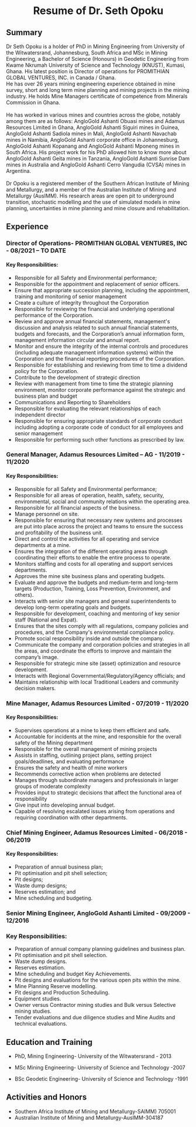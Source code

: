 <h1 align="center">Resume of Dr. Seth Opoku</h1>

##  Summary

Dr Seth Opoku is a holder of PhD in Mining Engineering from University of the Witwatersrand, Johannesburg, South Africa and MSc in Mining Engineering, a Bachelor of Science (Honours) in Geodetic Engineering from Kwame Nkrumah University of Science and Technology (KNUST), Kumasi, Ghana. His latest position is Director of operations for PROMITHIAN GLOBAL VENTURES, INC. in Canada / Ghana.<br/>
He has over 26 years mining engineering experience obtained in mine survey, short and long term mine planning and mining projects in the mining industry. He holds Mine Managers certificate of competence from Minerals Commission in Ghana. 
<br/><br/>
He has worked in various mines and countries across the globe, notably among them are as follows: AngloGold Ashanti Obuasi mines and Adamus Resources Limited in Ghana, AngloGold Ashanti Siguiri mines in Guinea, AngloGold Ashanti Sadiola mines in Mali, AngloGold Ashanti Navachab mines in Namibia, AngloGold Ashanti corporate office in Johannesburg, AngloGold Ashanti Kopanang and AngloGold Ashanti Mponeng mines in South Africa. His project work for his PhD allowed him to know more about AngloGold Ashanti Geita mines in Tanzania, AngloGold Ashanti Sunrise Dam mines in Australia and AngloGold Ashanti Cerro Vangudia (CVSA) mines in Argentina.
<br/><br/>
Dr Opoku is a registered member of the Southern African Institute of Mining and Metallurgy, and a member of the Australian Institute of Mining and Metallurgy (AusIMM). His research areas are open pit to underground transition, stochastic modelling and the use of simulated models in mine planning, uncertainties in mine planning and mine closure and rehabilitation.

##  Experience

### Director of Operations- PROMITHIAN GLOBAL VENTURES, INC   - 08/2021 – TO DATE 
#### Key Responsibilities: <br/>
-	Responsible for all Safety and Environmental performance;
-	Responsible for the appointment and replacement of senior officers.
-	Ensure that appropriate succession planning, including the appointment, training and monitoring of senior management
-	Create a culture of integrity throughout the Corporation
- Responsible for reviewing the financial and underlying operational performance of the Corporation.
- Review and approve annual financial statements, management's discussion and analysis related to such annual financial statements, budgets and forecasts, and the Corporation’s  annual information form, management information circular and annual report.
-	Monitor and ensure the integrity of the internal controls and procedures (including adequate management information systems) within the Corporation and the financial reporting procedures of the Corporation. 
-	Responsible for establishing and reviewing from time to time a dividend policy for the Corporation.
-	Contribute to the development of strategic direction 
-	Review with management from time to time the strategic planning environment, monitor corporate performance against the strategic and business plan and budget 
-	Communications and Reporting to Shareholders
-	Responsible for evaluating the relevant relationships of each independent director 
-	Responsible for ensuring appropriate standards of corporate conduct including adopting a corporate code of conduct for all employees and senior management
-	Responsible for performing such other functions as prescribed by law.

 
### General Manager, Adamus Resources Limited – AG     - 11/2019 - 11/2020
#### Key Responsibilities:
-	Responsible for all Safety and Environmental performance;
-	Responsible for all areas of operation, health, safety, security, environmental, social and community relations within the operating area.
-	Responsible for all financial aspects of the business.
-	Manage personnel on site.
-	Responsible for ensuring that necessary new systems and processes are put into place across the project and teams to ensure the success and profitability of the business unit.
-	Direct and control the activities for all operating and service departments at a mine.
-	Ensures the integration of the different operating areas through coordinating their efforts to enable the entire process to operate.
-	Monitors staffing and costs for all operating and support services departments.
-	Approves the mine site business plans and operating budgets.
-	Evaluate and approve the budgets and medium-term and long-term targets (Production, Training, Loss Prevention, Environment, and others).
-	Interacts with senior site managers and general superintendents to develop long-term operating goals and budgets.
-	Responsible for development, coaching and mentoring of key senior staff (National and Expat).
-	Ensures that the sites comply with all regulations, company policies and procedures, and the Company's environmental compliance policy.
-	Promote social responsibility inside and outside the company.
-	Communicate the company and corporation policies and strategies in all the areas, and coordinate the efforts to improve and maintain the company’s image.
-	Responsible for strategic mine site (asset) optimization and resource development.
-	Interacts with Regional Governmental/Regulatory/Agency officials; and
-	Maintains relationship with local Traditional Leaders and community decision makers. 

### Mine Manager, Adamus Resources Limited   - 07/2019 - 11/2020

#### Key Responsibilities:
-	Supervises operations at a mine to keep them efficient and safe.
-	Accountable for incidents at the mine, and responsible for the overall safety of the Mining department
-	Responsible for the overall management of mining projects
-	Assists in staffing, outlining project plans, setting project goals/deadlines, and evaluating performance
-	Ensures the safety and health of mine workers
-	Recommends corrective action when problems are detected
-	Manages through subordinate managers and professionals in larger groups of moderate complexity
-	Provides input to strategic decisions that affect the functional area of responsibility
-	Give input into developing annual budget.
-	Capable of resolving escalated issues arising from operations and requiring coordination with other departments.

###  Chief Mining Engineer, Adamus Resources Limited      - 06/2018 - 06/2019
#### Key Responsibilities:
-	Preparation of annual business plan;
-	Pit optimisation and pit shell selection;
-	Pit designs;
-	Waste dump designs;
-	Reserves estimation; and
-	Mine scheduling and budgeting.

###  Senior Mining Engineer, AngloGold Ashanti Limited - 09/2009 - 12/2016
### Key Responsibilities:
-	Preparation of annual company planning guidelines and business plan.
-	Pit optimisation and pit shell selection.
-	Waste dump designs.
-	Reserves estimation.
-	Mine scheduling and budget Key Achievements.
-	Pit designs and evaluations for the various open pits within the mine.
-	Mine Planning Reserve modelling.
-	Pit designs and Production Scheduling.
- Equipment studies.
-	Owner versus Contractor mining studies and Bulk versus Selective mining studies.
-	Tender evaluations and due diligence studies and Mine Audits and technical evaluations.

## Education and Training
- PhD, Mining Engineering- University of the Witwatersrand - 2013
    
- MSc Mining Engineering- University of Science and Technology  -2007

- BSc Geodetic Engineering- University of Science and Technology  -1991 

## Activities and Honors
- Southern Africa Institute of Mining and Metallurgy-SAIMM) 705001 
- Australian Institute of Mining and Metallurgy-AusIMM-304187


<!---
sethOpoku/sethOpoku is a ✨ special ✨ repository because its `README.md` (this file) appears on your GitHub profile.
You can click the Preview link to take a look at your changes.
--->

